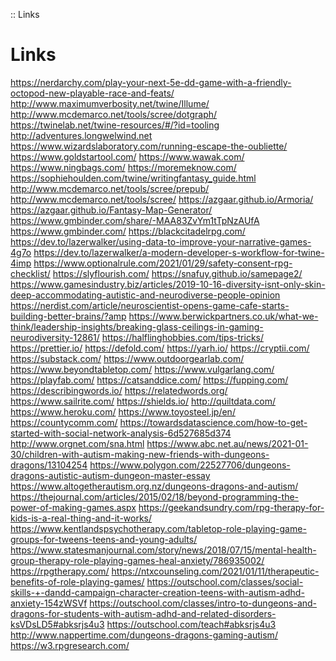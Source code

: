 :: Links
# Links
<a href="https://nerdarchy.com/play-your-next-5e-dd-game-with-a-friendly-octopod-new-playable-race-and-feats/">https://nerdarchy.com/play-your-next-5e-dd-game-with-a-friendly-octopod-new-playable-race-and-feats/</a>
<a href="http://www.maximumverbosity.net/twine/Illume/">http://www.maximumverbosity.net/twine/Illume/</a>
<a href="http://www.mcdemarco.net/tools/scree/dotgraph/">http://www.mcdemarco.net/tools/scree/dotgraph/</a>
<a href="https://twinelab.net/twine-resources/#/?id=tooling">https://twinelab.net/twine-resources/#/?id=tooling</a>
<a href="http://adventures.longwelwind.net">http://adventures.longwelwind.net</a>
<a href="https://www.wizardslaboratory.com/running-escape-the-oubliette/">https://www.wizardslaboratory.com/running-escape-the-oubliette/</a>
<a href="https://www.goldstartool.com/">https://www.goldstartool.com/</a>
<a href="https://www.wawak.com/">https://www.wawak.com/</a>
<a href="https://www.ningbags.com/">https://www.ningbags.com/</a>
<a href="https://moremeknow.com/">https://moremeknow.com/</a>
<a href="https://sophiehoulden.com/twine/writingfantasy_guide.html">https://sophiehoulden.com/twine/writingfantasy_guide.html</a>
<a href="http://www.mcdemarco.net/tools/scree/prepub/">http://www.mcdemarco.net/tools/scree/prepub/</a>
<a href="http://www.mcdemarco.net/tools/scree/">http://www.mcdemarco.net/tools/scree/</a>
<a href="https://azgaar.github.io/Armoria/">https://azgaar.github.io/Armoria/</a>
<a href="https://azgaar.github.io/Fantasy-Map-Generator/">https://azgaar.github.io/Fantasy-Map-Generator/</a>
<a href="https://www.gmbinder.com/share/-MAA83ZvYm1tTpNzAUfA">https://www.gmbinder.com/share/-MAA83ZvYm1tTpNzAUfA</a>
<a href="https://www.gmbinder.com/">https://www.gmbinder.com/</a>
<a href="https://blackcitadelrpg.com/">https://blackcitadelrpg.com/</a>
<a href="https://dev.to/lazerwalker/using-data-to-improve-your-narrative-games-4g7o">https://dev.to/lazerwalker/using-data-to-improve-your-narrative-games-4g7o</a>
<a href="https://dev.to/lazerwalker/a-modern-developer-s-workflow-for-twine-4imp">https://dev.to/lazerwalker/a-modern-developer-s-workflow-for-twine-4imp</a>
<a href="https://www.optionalrule.com/2021/01/29/safety-consent-rpg-checklist/">https://www.optionalrule.com/2021/01/29/safety-consent-rpg-checklist/</a>
<a href="https://slyflourish.com/">https://slyflourish.com/</a>
<a href="https://snafuy.github.io/samepage2/">https://snafuy.github.io/samepage2/</a>
<a href="https://www.gamesindustry.biz/articles/2019-10-16-diversity-isnt-only-skin-deep-accommodating-autistic-and-neurodiverse-people-opinion">https://www.gamesindustry.biz/articles/2019-10-16-diversity-isnt-only-skin-deep-accommodating-autistic-and-neurodiverse-people-opinion</a>
<a href="https://nerdist.com/article/neuroscientist-opens-game-cafe-starts-building-better-brains/?amp">https://nerdist.com/article/neuroscientist-opens-game-cafe-starts-building-better-brains/?amp</a>
<a href="https://www.berwickpartners.co.uk/what-we-think/leadership-insights/breaking-glass-ceilings-in-gaming-neurodiversity-12861/">https://www.berwickpartners.co.uk/what-we-think/leadership-insights/breaking-glass-ceilings-in-gaming-neurodiversity-12861/</a>
<a href="https://halflinghobbies.com/tips-tricks/">https://halflinghobbies.com/tips-tricks/</a>
<a href="https://prettier.io/">https://prettier.io/</a>
<a href="https://defold.com/">https://defold.com/</a>
<a href="https://yarh.io/">https://yarh.io/</a>
<a href="https://cryptii.com/">https://cryptii.com/</a>
<a href="https://substack.com/">https://substack.com/</a>
<a href="https://www.outdoorgearlab.com/">https://www.outdoorgearlab.com/</a>
<a href="https://www.beyondtabletop.com/">https://www.beyondtabletop.com/</a>
<a href="https://www.vulgarlang.com/">https://www.vulgarlang.com/</a>
<a href="https://playfab.com/">https://playfab.com/</a>
<a href="https://catsanddice.com/">https://catsanddice.com/</a>
<a href="https://fupping.com/">https://fupping.com/</a>
<a href="https://describingwords.io/">https://describingwords.io/</a>
<a href="https://relatedwords.org/">https://relatedwords.org/</a>
<a href="https://www.sailrite.com/">https://www.sailrite.com/</a>
<a href="https://shields.io/">https://shields.io/</a>
<a href="http://quiltdata.com/">http://quiltdata.com/</a>
<a href="https://www.heroku.com/">https://www.heroku.com/</a>
<a href="https://www.toyosteel.jp/en/">https://www.toyosteel.jp/en/</a>
<a href="https://countycomm.com/">https://countycomm.com/</a>
<a href="https://towardsdatascience.com/how-to-get-started-with-social-network-analysis-6d527685d374">https://towardsdatascience.com/how-to-get-started-with-social-network-analysis-6d527685d374</a>
<a href="http://www.orgnet.com/sna.html">http://www.orgnet.com/sna.html</a>
<a href="https://www.abc.net.au/news/2021-01-30/children-with-autism-making-new-friends-with-dungeons-dragons/13104254">https://www.abc.net.au/news/2021-01-30/children-with-autism-making-new-friends-with-dungeons-dragons/13104254</a>
<a href="https://www.polygon.com/22527706/dungeons-dragons-autistic-autism-dungeon-master-essay">https://www.polygon.com/22527706/dungeons-dragons-autistic-autism-dungeon-master-essay</a>
<a href="https://www.altogetherautism.org.nz/dungeons-dragons-and-autism/">https://www.altogetherautism.org.nz/dungeons-dragons-and-autism/</a>
<a href="https://thejournal.com/articles/2015/02/18/beyond-programming-the-power-of-making-games.aspx">https://thejournal.com/articles/2015/02/18/beyond-programming-the-power-of-making-games.aspx</a>
<a href="https://geekandsundry.com/rpg-therapy-for-kids-is-a-real-thing-and-it-works/">https://geekandsundry.com/rpg-therapy-for-kids-is-a-real-thing-and-it-works/</a>
<a href="https://www.kentlandspsychotherapy.com/tabletop-role-playing-game-groups-for-tweens-teens-and-young-adults/">https://www.kentlandspsychotherapy.com/tabletop-role-playing-game-groups-for-tweens-teens-and-young-adults/</a>
<a href="https://www.statesmanjournal.com/story/news/2018/07/15/mental-health-group-therapy-role-playing-games-heal-anxiety/786935002/">https://www.statesmanjournal.com/story/news/2018/07/15/mental-health-group-therapy-role-playing-games-heal-anxiety/786935002/</a>
<a href="https://rpgtherapy.com/">https://rpgtherapy.com/</a>
<a href="https://ntxcounseling.com/2021/01/11/therapeutic-benefits-of-role-playing-games/">https://ntxcounseling.com/2021/01/11/therapeutic-benefits-of-role-playing-games/</a>
<a href="https://outschool.com/classes/social-skills-+-dandd-campaign-character-creation-teens-with-autism-adhd-anxiety-154zWSVf">https://outschool.com/classes/social-skills-+-dandd-campaign-character-creation-teens-with-autism-adhd-anxiety-154zWSVf</a>
<a href="https://outschool.com/classes/intro-to-dungeons-and-dragons-for-students-with-autism-adhd-and-related-disorders-ksVDsLD5#abksrjs4u3">https://outschool.com/classes/intro-to-dungeons-and-dragons-for-students-with-autism-adhd-and-related-disorders-ksVDsLD5#abksrjs4u3</a>
<a href="https://outschool.com/teach#abksrjs4u3">https://outschool.com/teach#abksrjs4u3</a>
<a href="http://www.nappertime.com/dungeons-dragons-gaming-autism/">http://www.nappertime.com/dungeons-dragons-gaming-autism/</a>
<a href="https://w3.rpgresearch.com/">https://w3.rpgresearch.com/</a>
